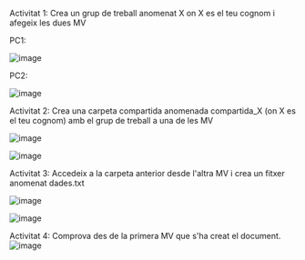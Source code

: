 Activitat 1:
Crea un grup de treball anomenat X on X es el teu cognom i afegeix les dues MV

PC1:

 ![image](https://github.com/user-attachments/assets/49a8770d-2081-4e46-95d2-ef5eab359ce9)


PC2:

![image](https://github.com/user-attachments/assets/8a2777cb-6706-4cf9-be41-044cfcedc804)


Activitat 2:
Crea una carpeta compartida anomenada compartida_X (on X es el teu cognom) amb el grup de treball a una de les MV

![image](https://github.com/user-attachments/assets/1732ca2a-a1f1-4a4e-8290-5ed68bc3972f)

![image](https://github.com/user-attachments/assets/07e7e99b-7868-4068-b49a-55c521cf31d4)


Activitat 3:
Accedeix a la carpeta anterior desde l'altra MV i crea un fitxer anomenat dades.txt

![image](https://github.com/user-attachments/assets/4c8d60d4-37a7-4bb9-84e6-40a07e43ad09)

![image](https://github.com/user-attachments/assets/79c9442a-439c-4120-8ae3-2bf1c0d31796)



Activitat 4:
Comprova des de la primera MV que s'ha creat el document.
![image](https://github.com/user-attachments/assets/3b476fc8-bdb3-499a-86cc-0595387a19f0)

